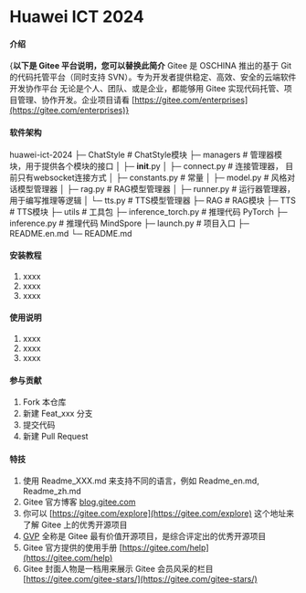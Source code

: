 # Huawei ICT 2024

#### 介绍
{**以下是 Gitee 平台说明，您可以替换此简介**
Gitee 是 OSCHINA 推出的基于 Git 的代码托管平台（同时支持 SVN）。专为开发者提供稳定、高效、安全的云端软件开发协作平台
无论是个人、团队、或是企业，都能够用 Gitee 实现代码托管、项目管理、协作开发。企业项目请看 [https://gitee.com/enterprises](https://gitee.com/enterprises)}

#### 软件架构
huawei-ict-2024
├─ ChatStyle  # ChatStyle模块
├─ managers   # 管理器模块，用于提供各个模块的接口
│  ├─ __init__.py
│  ├─ connect.py  # 连接管理器， 目前只有websocket连接方式
│  ├─ constants.py  # 常量
│  ├─ model.py  # 风格对话模型管理器
│  ├─ rag.py  # RAG模型管理器
│  ├─ runner.py  # 运行器管理器，用于编写推理等逻辑
│  └─ tts.py  # TTS模型管理器
├─ RAG  # RAG模块
├─ TTS  # TTS模块
├─ utils  # 工具包
├─ inference_torch.py  # 推理代码 PyTorch
├─ inference.py  # 推理代码 MindSpore
├─ launch.py  # 项目入口
├─ README.en.md
└─ README.md


#### 安装教程

1.  xxxx
2.  xxxx
3.  xxxx

#### 使用说明

1.  xxxx
2.  xxxx
3.  xxxx

#### 参与贡献

1.  Fork 本仓库
2.  新建 Feat_xxx 分支
3.  提交代码
4.  新建 Pull Request


#### 特技

1.  使用 Readme\_XXX.md 来支持不同的语言，例如 Readme\_en.md, Readme\_zh.md
2.  Gitee 官方博客 [blog.gitee.com](https://blog.gitee.com)
3.  你可以 [https://gitee.com/explore](https://gitee.com/explore) 这个地址来了解 Gitee 上的优秀开源项目
4.  [GVP](https://gitee.com/gvp) 全称是 Gitee 最有价值开源项目，是综合评定出的优秀开源项目
5.  Gitee 官方提供的使用手册 [https://gitee.com/help](https://gitee.com/help)
6.  Gitee 封面人物是一档用来展示 Gitee 会员风采的栏目 [https://gitee.com/gitee-stars/](https://gitee.com/gitee-stars/)
